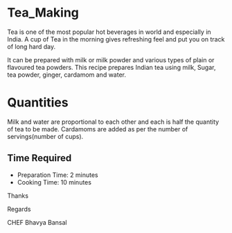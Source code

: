# Tea_Making
Tea is one of the most popular hot beverages in world and especially in India. A cup of Tea in the morning gives refreshing feel and put you on track of long hard day.

It can be prepared with milk or milk powder and various types of plain or flavoured tea powders. This recipe prepares Indian tea using milk, Sugar, tea powder, ginger, cardamom and water.

# Quantities
Milk and water are proportional to each other and each is half the quantity of tea to be made. Cardamoms are added as per the number of servings(number of cups).

## Time Required
* Preparation Time: 2 minutes
* Cooking Time: 10 minutes


Thanks

Regards

CHEF Bhavya Bansal
